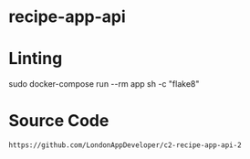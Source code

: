 # recipe-app-api

# Linting

sudo docker-compose run --rm app sh -c "flake8"

# Source Code

```
https://github.com/LondonAppDeveloper/c2-recipe-app-api-2
```
